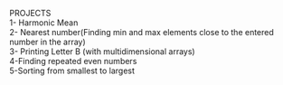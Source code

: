 PROJECTS  
1- Harmonic Mean  
2- Nearest number(Finding min and max elements close to the entered number in the array)   
3- Printing Letter B (with multidimensional arrays)  
4-Finding repeated even numbers  
5-Sorting from smallest to largest
